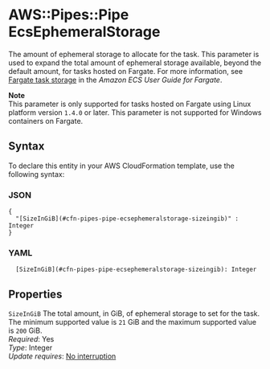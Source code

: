 # AWS::Pipes::Pipe EcsEphemeralStorage<a name="aws-properties-pipes-pipe-ecsephemeralstorage"></a>

The amount of ephemeral storage to allocate for the task\. This parameter is used to expand the total amount of ephemeral storage available, beyond the default amount, for tasks hosted on Fargate\. For more information, see [Fargate task storage](https://docs.aws.amazon.com/AmazonECS/latest/userguide/using_data_volumes.html) in the *Amazon ECS User Guide for Fargate*\.

**Note**  
This parameter is only supported for tasks hosted on Fargate using Linux platform version `1.4.0` or later\. This parameter is not supported for Windows containers on Fargate\.

## Syntax<a name="aws-properties-pipes-pipe-ecsephemeralstorage-syntax"></a>

To declare this entity in your AWS CloudFormation template, use the following syntax:

### JSON<a name="aws-properties-pipes-pipe-ecsephemeralstorage-syntax.json"></a>

```
{
  "[SizeInGiB](#cfn-pipes-pipe-ecsephemeralstorage-sizeingib)" : Integer
}
```

### YAML<a name="aws-properties-pipes-pipe-ecsephemeralstorage-syntax.yaml"></a>

```
  [SizeInGiB](#cfn-pipes-pipe-ecsephemeralstorage-sizeingib): Integer
```

## Properties<a name="aws-properties-pipes-pipe-ecsephemeralstorage-properties"></a>

`SizeInGiB`  <a name="cfn-pipes-pipe-ecsephemeralstorage-sizeingib"></a>
The total amount, in GiB, of ephemeral storage to set for the task\. The minimum supported value is `21` GiB and the maximum supported value is `200` GiB\.  
*Required*: Yes  
*Type*: Integer  
*Update requires*: [No interruption](https://docs.aws.amazon.com/AWSCloudFormation/latest/UserGuide/using-cfn-updating-stacks-update-behaviors.html#update-no-interrupt)